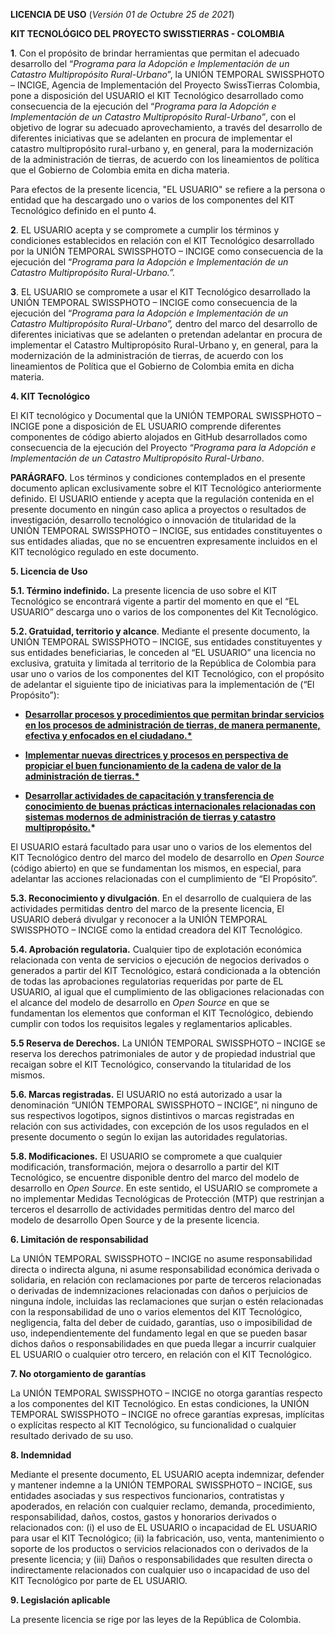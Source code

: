 **LICENCIA DE USO** (*Versión 01 de Octubre 25 de 2021*)

 **KIT TECNOLÓGICO DEL PROYECTO SWISSTIERRAS - COLOMBIA** 

**1**. Con el propósito de brindar herramientas que permitan el adecuado desarrollo del “*Programa para la Adopción e Implementación de un Catastro Multipropósito Rural-Urbano*”, la  UNIÓN TEMPORAL SWISSPHOTO – INCIGE, Agencia de Implementación del Proyecto SwissTierras Colombia, pone a disposición del USUARIO el KIT Tecnológico desarrollado como consecuencia de la ejecución del “*Programa para la Adopción e Implementación de un Catastro Multipropósito Rural-Urbano”*, con el objetivo de lograr su adecuado aprovechamiento, a través del desarrollo de diferentes iniciativas que se adelanten en procura de implementar el catastro multipropósito rural-urbano y, en general, para la modernización de la administración de tierras, de acuerdo con los lineamientos de política que el Gobierno de Colombia emita en dicha materia. 

Para efectos de la presente licencia, "EL USUARIO" se refiere a la persona o entidad que ha descargado uno o varios de los componentes del KIT Tecnológico definido en el punto 4.

**2**. EL USUARIO acepta y se compromete a cumplir los términos y condiciones establecidos en relación con el KIT Tecnológico desarrollado por la UNIÓN TEMPORAL SWISSPHOTO – INCIGE como consecuencia de la ejecución del “*Programa para la Adopción e Implementación de un Catastro Multipropósito Rural-Urbano.”.*

**3**. EL USUARIO se compromete a usar el KIT Tecnológico desarrollado la UNIÓN TEMPORAL SWISSPHOTO – INCIGE como consecuencia de la ejecución del “*Programa para la Adopción e Implementación de un Catastro Multipropósito Rural-Urbano”,* dentro del marco del desarrollo de diferentes iniciativas que se adelanten o pretendan adelantar en procura de implementar el Catastro Multipropósito Rural-Urbano y, en general, para la modernización de la administración de tierras, de acuerdo con los lineamientos de Política que el Gobierno de Colombia emita en dicha materia. 


**4. KIT Tecnológico**

El KIT tecnológico y Documental que la UNIÓN TEMPORAL SWISSPHOTO – INCIGE pone a disposición de EL USUARIO comprende diferentes componentes de código abierto alojados en GitHub desarrollados como consecuencia de la ejecución del Proyecto “*Programa para la Adopción e Implementación de un Catastro Multipropósito Rural-Urbano*.

**PARÁGRAFO.** Los términos y condiciones contemplados en el presente documento aplican exclusivamente sobre el KIT Tecnológico anteriormente definido. El USUARIO entiende y acepta que la regulación contenida en el presente documento en ningún caso aplica a proyectos o resultados de investigación, desarrollo tecnológico o innovación de titularidad de la UNIÓN TEMPORAL SWISSPHOTO – INCIGE, sus entidades constituyentes o sus entidades aliadas, que no se encuentren expresamente incluidos en el KIT tecnológico regulado en este documento. 

**5. Licencia de Uso**

**5.1. Término indefinido.** La presente licencia de uso sobre el KIT Tecnológico se encontrará vigente a partir del momento en que el “EL USUARIO” descarga uno o varios de los componentes del Kit Tecnológico.

**5.2. Gratuidad, territorio y alcance**. Mediante el presente documento, la UNIÓN TEMPORAL SWISSPHOTO – INCIGE, sus entidades constituyentes y sus entidades beneficiarias, le conceden al “EL USUARIO” una licencia no exclusiva, gratuita y limitada al territorio de la República de Colombia para usar uno o varios de los componentes del KIT Tecnológico, con el propósito de adelantar el siguiente tipo de iniciativas para la implementación de (“El Propósito”):

- <u>**Desarrollar procesos y procedimientos que permitan brindar servicios en los procesos de administración de tierras, de manera permanente, efectiva y enfocados en el ciudadano.\***</u>

 

- **<u>Implementar nuevas directrices y procesos en perspectiva de propiciar el buen funcionamiento de la cadena de valor de la administración de tierras.\*</u>**

 

- **<u>Desarrollar actividades de capacitación y transferencia de conocimiento de buenas prácticas internacionales relacionadas con sistemas modernos de administración de tierras y catastro multipropósito.</u>\***

 El USUARIO estará facultado para usar uno o varios de los elementos del KIT Tecnológico dentro del marco del modelo de desarrollo en *Open Source* (código abierto) en que se fundamentan los mismos, en especial, para adelantar las acciones relacionadas con el cumplimiento de “El Propósito”.

 **5.3. Reconocimiento y divulgación**. En el desarrollo de cualquiera de las actividades permitidas dentro del marco de la presente licencia, El USUARIO deberá divulgar y reconocer a la UNIÓN TEMPORAL SWISSPHOTO – INCIGE como la entidad creadora del KIT Tecnológico. 

**5.4. Aprobación regulatoria.** Cualquier tipo de explotación económica relacionada con venta de servicios o ejecución de negocios derivados o generados a partir del KIT Tecnológico, estará condicionada a la obtención de todas las aprobaciones regulatorias requeridas por parte de EL USUARIO, al igual que el cumplimiento de las obligaciones relacionadas con el alcance del modelo de desarrollo en *Open Source* en que se fundamentan los elementos que conforman el KIT Tecnológico, debiendo cumplir con todos los requisitos legales y reglamentarios aplicables. 

**5.5 Reserva de Derechos.** La UNIÓN TEMPORAL SWISSPHOTO – INCIGE se reserva los derechos patrimoniales de autor y de propiedad industrial que recaigan sobre el KIT Tecnológico, conservando la titularidad de los mismos.

 **5.6. Marcas registradas.** El USUARIO no está autorizado a usar la denominación “UNIÓN TEMPORAL SWISSPHOTO – INCIGE”, ni ninguno de sus respectivos logotipos, signos distintivos o marcas registradas en relación con sus actividades, con excepción de los usos regulados en el presente documento o según lo exijan las autoridades regulatorias.

 **5.8. Modificaciones.** El USUARIO se compromete a que cualquier modificación, transformación, mejora o desarrollo a partir del KIT Tecnológico, se encuentre disponible dentro del marco del modelo de desarrollo en *Open Source*. En este sentido, el USUARIO se compromete a no implementar Medidas Tecnológicas de Protección (MTP) que restrinjan a terceros el desarrollo de actividades permitidas dentro del marco del modelo de desarrollo Open Source y de la presente licencia. 

 **6. Limitación de responsabilidad**

 La UNIÓN TEMPORAL SWISSPHOTO – INCIGE no asume responsabilidad directa o indirecta alguna,  ni asume responsabilidad económica derivada o solidaria, en relación con reclamaciones por parte de terceros relacionadas o derivadas de indemnizaciones relacionadas con daños o perjuicios de ninguna índole, incluidas las reclamaciones que surjan o estén relacionadas con la responsabilidad de uno o varios elementos del KIT Tecnológico, negligencia, falta del deber de cuidado, garantías, uso o imposibilidad de uso, independientemente del fundamento legal en que se pueden basar dichos daños o responsabilidades en que pueda llegar a incurrir cualquier EL USUARIO o cualquier otro tercero, en relación con el KIT Tecnológico.

 **7. No otorgamiento de garantías**

 La UNIÓN TEMPORAL SWISSPHOTO – INCIGE no otorga garantías respecto a los componentes del KIT Tecnológico. En estas condiciones, la UNIÓN TEMPORAL SWISSPHOTO – INCIGE no ofrece garantías expresas, implícitas o explícitas respecto al KIT Tecnológico, su funcionalidad o cualquier resultado derivado de su uso. 

 **8. Indemnidad**

 Mediante el presente documento, EL USUARIO acepta indemnizar, defender y mantener indemne a la UNIÓN TEMPORAL SWISSPHOTO – INCIGE, sus entidades asociadas y sus respectivos funcionarios, contratistas y apoderados, en relación con cualquier reclamo, demanda, procedimiento, responsabilidad, daños, costos, gastos y honorarios derivados o relacionados con: (i) el uso de EL USUARIO o incapacidad de EL USUARIO para usar el KIT Tecnológico; (ii) la fabricación, uso, venta, mantenimiento o soporte de los productos o servicios relacionados con o derivados de la presente licencia; y (iii) Daños o responsabilidades que resulten directa o indirectamente relacionados con cualquier uso o incapacidad de uso del KIT Tecnológico por parte de EL USUARIO.

 **9. Legislación aplicable**

La presente licencia se rige por las leyes de la República de Colombia.
